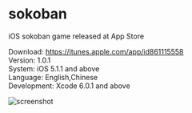 # sokoban
iOS sokoban game released at App Store  

Download: https://itunes.apple.com/app/id861115558  
Version: 1.0.1  
System: iOS 5.1.1 and above  
Language: English,Chinese  
Development: Xcode 6.0.1 and above  

![screenshot](https://github.com/ktyx/sokoban/tree/master/Resource/screenshot.png)
